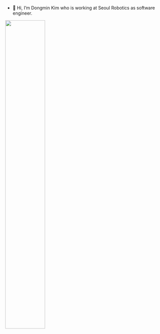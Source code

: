 - 👋 Hi, I’m Dongmin Kim who is working at Seoul Robotics as software engineer.

<img align="left" width="50%" src="https://github-readme-stats.vercel.app/api?username=DK-sr&show_icons=true&theme=onedark">

